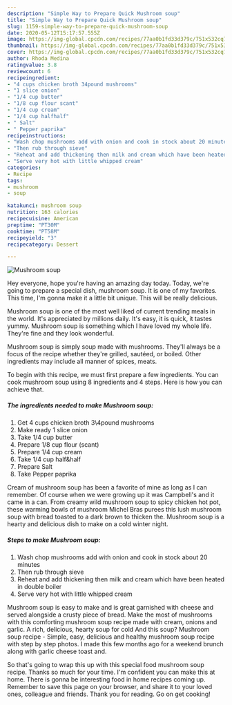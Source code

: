 ```yaml
---
description: "Simple Way to Prepare Quick Mushroom soup"
title: "Simple Way to Prepare Quick Mushroom soup"
slug: 1159-simple-way-to-prepare-quick-mushroom-soup
date: 2020-05-12T15:17:57.555Z
image: https://img-global.cpcdn.com/recipes/77aa0b1fd33d379c/751x532cq70/mushroom-soup-recipe-main-photo.jpg
thumbnail: https://img-global.cpcdn.com/recipes/77aa0b1fd33d379c/751x532cq70/mushroom-soup-recipe-main-photo.jpg
cover: https://img-global.cpcdn.com/recipes/77aa0b1fd33d379c/751x532cq70/mushroom-soup-recipe-main-photo.jpg
author: Rhoda Medina
ratingvalue: 3.8
reviewcount: 6
recipeingredient:
- "4 cups chicken broth 34pound mushrooms"
- "1 slice onion"
- "1/4 cup butter"
- "1/8 cup flour scant"
- "1/4 cup cream"
- "1/4 cup halfhalf"
- " Salt"
- " Pepper paprika"
recipeinstructions:
- "Wash chop mushrooms add with onion and cook in stock about 20 minutes"
- "Then rub through sieve"
- "Reheat and add thickening then milk and cream which have been heated in double boiler"
- "Serve very hot with little whipped cream"
categories:
- Recipe
tags:
- mushroom
- soup

katakunci: mushroom soup 
nutrition: 163 calories
recipecuisine: American
preptime: "PT30M"
cooktime: "PT58M"
recipeyield: "3"
recipecategory: Dessert

---
```



![Mushroom soup](https://img-global.cpcdn.com/recipes/77aa0b1fd33d379c/751x532cq70/mushroom-soup-recipe-main-photo.jpg)

Hey everyone, hope you're having an amazing day today. Today, we're going to prepare a special dish, mushroom soup. It is one of my favorites. This time, I'm gonna make it a little bit unique. This will be really delicious.

Mushroom soup is one of the most well liked of current trending meals in the world. It's appreciated by millions daily. It's easy, it is quick, it tastes yummy. Mushroom soup is something which I have loved my whole life. They're fine and they look wonderful.

Mushroom soup is simply soup made with mushrooms. They&#39;ll always be a focus of the recipe whether they&#39;re grilled, sautéed, or boiled. Other ingredients may include all manner of spices, meats.


To begin with this recipe, we must first prepare a few ingredients. You can cook mushroom soup using 8 ingredients and 4 steps. Here is how you can achieve that.

<!--inarticleads1-->

##### The ingredients needed to make Mushroom soup:

1. Get 4 cups chicken broth 3\4pound mushrooms
1. Make ready 1 slice onion
1. Take 1/4 cup butter
1. Prepare 1/8 cup flour (scant)
1. Prepare 1/4 cup cream
1. Take 1/4 cup half&amp;half
1. Prepare  Salt
1. Take  Pepper paprika


Cream of mushroom soup has been a favorite of mine as long as I can remember. Of course when we were growing up it was Campbell&#39;s and it came in a can. From creamy wild mushroom soup to spicy chicken hot pot, these warming bowls of mushroom Michel Bras purees this lush mushroom soup with bread toasted to a dark brown to thicken the. Mushroom soup is a hearty and delicious dish to make on a cold winter night. 

<!--inarticleads2-->

##### Steps to make Mushroom soup:

1. Wash chop mushrooms add with onion and cook in stock about 20 minutes
1. Then rub through sieve
1. Reheat and add thickening then milk and cream which have been heated in double boiler
1. Serve very hot with little whipped cream


Mushroom soup is easy to make and is great garnished with cheese and served alongside a crusty piece of bread. Make the most of mushrooms with this comforting mushroom soup recipe made with cream, onions and garlic. A rich, delicious, hearty soup for cold And this soup? Mushroom soup recipe - Simple, easy, delicious and healthy mushroom soup recipe with step by step photos. I made this few months ago for a weekend brunch along with garlic cheese toast and. 

So that's going to wrap this up with this special food mushroom soup recipe. Thanks so much for your time. I'm confident you can make this at home. There is gonna be interesting food in home recipes coming up. Remember to save this page on your browser, and share it to your loved ones, colleague and friends. Thank you for reading. Go on get cooking!
